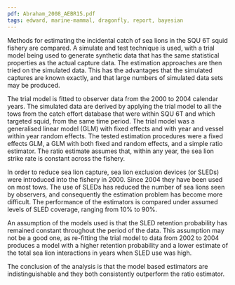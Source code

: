 ```yaml
---
pdf: Abraham_2008_AEBR15.pdf
tags: edward, marine-mammal, dragonfly, report, bayesian
---
```

Methods for estimating the incidental catch of sea lions in the SQU 6T squid fishery are compared. A simulate and test technique is used, with a trial model being used to generate synthetic data that has the same statistical properties as the actual capture data. The estimation approaches are then tried on the simulated data. This has the advantages that the simulated captures are known exactly, and that large numbers of simulated data sets may be produced. 

The trial model is fitted to observer data from the 2000 to 2004 calendar years. The simulated data are derived by applying the trial model to all the tows from the catch effort database that were within SQU 6T and which targeted squid, from the same time period. The trial model was a generalised linear model (GLM) with fixed effects and with year and vessel within year random effects. The tested estimation procedures were a fixed effects GLM, a GLM with both fixed and random effects, and a simple ratio estimator. The ratio estimate assumes that, within any year, the sea lion strike rate is constant across the fishery. 

In order to reduce sea lion capture, sea lion exclusion devices (or SLEDs) were introduced into the fishery in 2000. Since 2004 they have been used on most tows. The use of SLEDs has reduced the number of sea lions seen by observers, and consequently the estimation problem has become more difficult. The performance of the estimators is compared under assumed levels of SLED coverage, ranging from 10% to 90%. 

An assumption of the models used is that the SLED retention probability has remained constant throughout the period of the data. This assumption may not be a good one, as re-fitting the trial model to data from 2002 to 2004 produces a model with a higher retention probability and a lower estimate of the total sea lion interactions in years when SLED use was high. 

The conclusion of the analysis is that the model based estimators are indistinguishable and they both consistently outperform the ratio estimator.
